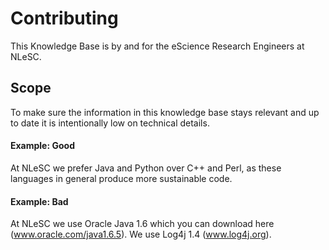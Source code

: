# Contributing

This Knowledge Base is by and for the eScience Research Engineers at NLeSC.

## Scope

To make sure the information in this knowledge base stays relevant and  up to date it is intentionally low on technical details.

#### Example: Good

At NLeSC we prefer Java and Python over C++ and Perl, as these languages in general produce more sustainable code.

#### Example: Bad

At NLeSC we use Oracle Java 1.6 which you can download here (www.oracle.com/java1.6.5). We use Log4j 1.4 (www.log4j.org).

